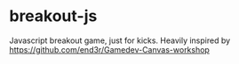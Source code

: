 # breakout-js
Javascript breakout game, just for kicks.  Heavily inspired by https://github.com/end3r/Gamedev-Canvas-workshop
